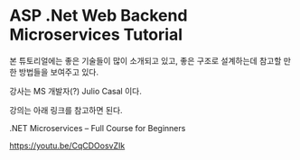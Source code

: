 # ASP .Net Web Backend Microservices Tutorial

본 튜토리얼에는 좋은 기술들이 많이 소개되고 있고,
좋은 구조로 설계하는데 참고할 만한 방법들을 보여주고 있다.

강사는 MS 개발자(?) Julio Casal 이다.


강의는 아래 링크를 참고하면 된다.

.NET Microservices – Full Course for Beginners

https://youtu.be/CqCDOosvZIk